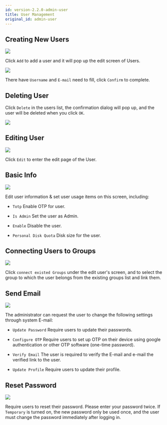 ```yaml
---
id: version-2.2.0-admin-user
title: User Management
original_id: admin-user
---
```


## Creating New Users

![](assets/user_6.png)

Click `Add` to add a user and it will pop up the edit screen of Users.

![](assets/user_4.png)

There have `Username` and `E-mail` need to fill, click `Confirm` to complete.

## Deleting User

Click `Delete` in the users list, the confirmation dialog will pop up, and the user will be deleted when you click `OK`.

![](assets/user_10.png)

## Editing User

![](assets/user_7.png)

Click `Edit` to enter the edit page of the User.

## Basic Info

![](assets/user_5.png)

Edit user information & set user usage items on this screen, including:

+ `Totp` Enable OTP for user.

+ `Is Admin` Set the user as Admin.

+ `Enable` Disable the user.

+ `Personal Disk Quota` Disk size for the user.

## Connecting Users to Groups

![](assets/user_15.png)

Click `connect existed Groups` under the edit user's screen, and to select the group to which the user belongs from the existing groups list and link them.

## Send Email

![](assets/user_18.png)

The administrator can request the user to change the following settings through system E-mail:

+ `Update Password` Require users to update their passwords.

+ `Configure OTP` Require users to set up OTP on their device using google authentication or other OTP software (one-time password).

+ `Verify Email` The user is required to verify the E-mail and e-mail the verified link to the user.

+ `Update Profile` Require users to update their profile.

## Reset Password

![](assets/user_19.png)

Require users to reset their password. Please enter your password twice. If `Temporary` is turned on, the new password only be used once, and the user must change the password immediately after logging
in.
